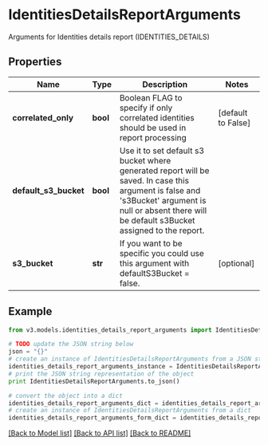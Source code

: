 # IdentitiesDetailsReportArguments

Arguments for Identities details report (IDENTITIES_DETAILS)

## Properties
Name | Type | Description | Notes
------------ | ------------- | ------------- | -------------
**correlated_only** | **bool** | Boolean FLAG to specify if only correlated identities should be used in report processing | [default to False]
**default_s3_bucket** | **bool** | Use it to set default s3 bucket where generated report will be saved.  In case this argument is false and &#39;s3Bucket&#39; argument is null or absent there will be default s3Bucket assigned to the report. | 
**s3_bucket** | **str** | If you want to be specific you could use this argument with defaultS3Bucket &#x3D; false. | [optional] 

## Example

```python
from v3.models.identities_details_report_arguments import IdentitiesDetailsReportArguments

# TODO update the JSON string below
json = "{}"
# create an instance of IdentitiesDetailsReportArguments from a JSON string
identities_details_report_arguments_instance = IdentitiesDetailsReportArguments.from_json(json)
# print the JSON string representation of the object
print IdentitiesDetailsReportArguments.to_json()

# convert the object into a dict
identities_details_report_arguments_dict = identities_details_report_arguments_instance.to_dict()
# create an instance of IdentitiesDetailsReportArguments from a dict
identities_details_report_arguments_form_dict = identities_details_report_arguments.from_dict(identities_details_report_arguments_dict)
```
[[Back to Model list]](../README.md#documentation-for-models) [[Back to API list]](../README.md#documentation-for-api-endpoints) [[Back to README]](../README.md)


